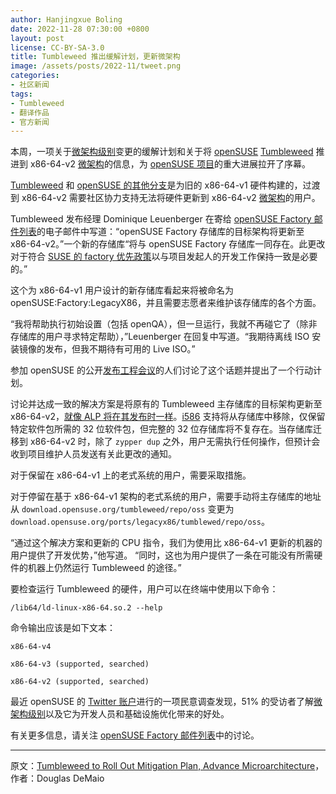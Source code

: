 ```yaml
---
author: Hanjingxue Boling
date: 2022-11-28 07:30:00 +0800
layout: post
license: CC-BY-SA-3.0
title: Tumbleweed 推出缓解计划，更新微架构
image: /assets/posts/2022-11/tweet.png
categories:
- 社区新闻
tags:
- Tumbleweed
- 翻译作品
- 官方新闻
---
```


本周，一项关于[微架构级别](https://en.wikipedia.org/wiki/X86-64#Microarchitecture_levels)变更的缓解计划和关于将 [openSUSE](https://get.opensuse.org/) [Tumbleweed](https://get.opensuse.org/tumbleweed/) 推进到 x86-64-v2 [微架构](https://en.wikipedia.org/wiki/X86-64#Microarchitecture_levels)的信息，为 [openSUSE 项目](https://www.opensuse.org/)的重大进展拉开了序幕。

[Tumbleweed](https://get.opensuse.org/tumbleweed/) 和 [openSUSE 的其他分支](https://get.opensuse.org/)是为旧的 x86-64-v1 硬件构建的，过渡到 x86-64-v2 需要社区协力支持无法将硬件更新到 x86-64-v2 [微架构](https://en.wikipedia.org/wiki/X86-64#Microarchitecture_levels)的用户。

Tumbleweed 发布经理 Dominique Leuenberger 在寄给 [openSUSE Factory 邮件列表](https://lists.opensuse.org/archives/list/factory@lists.opensuse.org/thread/4OIMNHRDMSRLUNZRA5OPHMVSPXRRQVSB/)的电子邮件中写道：“openSUSE Factory 存储库的目标架构将更新至 x86-64-v2。”一个新的存储库“将与 openSUSE Factory 存储库一同存在。此更改对于符合 [SUSE 的 factory 优先政策](https://opensource.suse.com/legal/policy)以与项目发起人的开发工作保持一致是必要的。”

这个为 x86-64-v1 用户设计的新存储库看起来将被命名为 openSUSE:Factory:LegacyX86，并且需要志愿者来维护该存储库的各个方面。

“我将帮助执行初始设置（包括 openQA），但一旦运行，我就不再碰它了（除非存储库的用户寻求特定帮助），”Leuenberger 在回复中写道。“我期待离线 ISO 安装镜像的发布，但我不期待有可用的 Live ISO。”

参加 openSUSE 的公开[发布工程会议](https://lists.opensuse.org/archives/list/factory@lists.opensuse.org/thread/EDJ4ST6IYDVZ7ZY4VB7LBU3NQBKKADE5/)的人们讨论了这个话题并提出了一个行动计划。

讨论并达成一致的解决方案是将原有的 Tumbleweed 主存储库的目标架构更新至 x86-64-v2，[就像 ALP 将在其发布时一样](https://news.opensuse.org/2022/09/26/alp-architecture-baselevel-x86_64-v2/)。[i586](https://en.wikipedia.org/wiki/Pentium_(original)) 支持将从存储库中移除，仅保留特定软件包所需的 32 位软件包，但完整的 32 位存储库将不复存在。当存储库迁移到 x86-64-v2 时，除了 `zypper dup` 之外，用户无需执行任何操作，但预计会收到项目维护人员发送有关此更改的通知。

对于保留在 x86-64-v1 上的老式系统的用户，需要采取措施。

对于停留在基于 x86-64-v1 架构的老式系统的用户，需要手动将主存储库的地址从 `download.opensuse.org/tumbleweed/repo/oss` 变更为 `download.opensuse.org/ports/legacyx86/tumblewed/repo/oss`。

“通过这个解决方案和更新的 CPU 指令，我们为使用比 x86-64-v1 更新的机器的用户提供了开发优势，”他写道。 “同时，这也为用户提供了一条在可能没有所需硬件的机器上仍然运行 Tumbleweed 的途径。”

要检查运行 Tumbleweed 的硬件，用户可以在终端中使用以下命令：

```
/lib64/ld-linux-x86-64.so.2 --help
```

命令输出应该是如下文本：

```
x86-64-v4

x86-64-v3 (supported, searched)

x86-64-v2 (supported, searched)
```

最近 openSUSE 的 [Twitter 账户](https://twitter.com/openSUSE)进行的一项民意调查发现，51% 的受访者了解[微架构级别](https://en.wikipedia.org/wiki/X86-64#Microarchitecture_levels)以及它为开发人员和基础设施优化带来的好处。

有关更多信息，请关注 [openSUSE Factory 邮件列表](https://lists.opensuse.org/archives/list/factory@lists.opensuse.org/thread/4OIMNHRDMSRLUNZRA5OPHMVSPXRRQVSB/)中的讨论。

------

原文：[Tumbleweed to Roll Out Mitigation Plan, Advance Microarchitecture](https://news.opensuse.org/2022/11/28/tw-to-roll-out-mitigation-plan-advance-microarchitecture/)，作者：Douglas DeMaio
